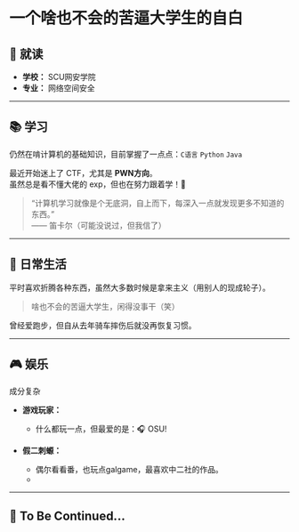 # 一个啥也不会的苦逼大学生的自白

## 🏫 就读
- **学校：** SCU网安学院
- **专业：** 网络空间安全  

---

## 📚 学习

仍然在啃计算机的基础知识，目前掌握了一点点：`C语言` `Python` `Java`

最近开始迷上了 CTF，尤其是 **PWN方向**。  
虽然总是看不懂大佬的 exp，但也在努力跟着学！💪

> “计算机学习就像是个无底洞，自上而下，每深入一点就发现更多不知道的东西。”  
> —— 笛卡尔（可能没说过，但我信了）

---

## 🧪 日常生活

平时喜欢折腾各种东西，虽然大多数时候是拿来主义（用别人的现成轮子）。

> 啥也不会的苦逼大学生，闲得没事干（笑）

曾经爱跑步，但自从去年骑车摔伤后就没再恢复习惯。
  
---

## 🎮 娱乐

成分复杂
- **游戏玩家：**
  - 什么都玩一点，但最爱的是：🎧 OSU! 

- **假二刺螈：**
  - 偶尔看看番，也玩点galgame，最喜欢中二社的作品。
  - 
---

## 🚧 To Be Continued...
